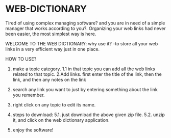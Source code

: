 # WEB-DICTIONARY
Tired of using complex managing software? and you are in need of a simple manager that works according to you?. Organizing your web links had never been easier, the most simplest way is here.

WELCOME TO THE WEB DICTIONARY:
why use it?
-to store all your web links in a very efficient way just in one place.

HOW TO USE?
1. make a topic category.
	1.1 in that topic you can add all the web links related to that topic.
2.Add links. first enter the title of the link, then the link, and then any notes on the link

3. search any link you want to just by entering something about the link you remember.

4. right click on any topic to edit its name.
5. steps to download:
5.1. just download the above given zip file.
5.2. unzip it, and click on the web dictionary application.
6. enjoy the software!



